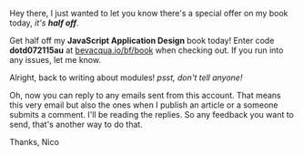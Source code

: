 Hey there, I just wanted to let you know there's a special offer on my book today, _it's **half off**_.

Get half off my **JavaScript Application Design** book today! Enter code **dotd072115au** at [bevacqua.io/bf/book][1] when checking out. If you run into any issues, let me know.

Alright, back to writing about modules! *psst, don't tell anyone!*

Oh, now you can reply to any emails sent from this account. That means this very email but also the ones when I publish an article or a someone submits a comment. I'll be reading the replies. So any feedback you want to send, that's another way to do that.

Thanks,
Nico

[1]: /author/compose

